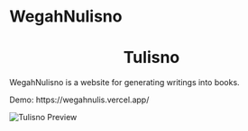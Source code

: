 # WegahNulisno
<h1 align="center">Tulisno</h1>

<p>
 WegahNulisno is a website for generating writings into books.
</p>
Demo: https://wegahnulis.vercel.app/
<br>

![Tulisno Preview](https://i.imgur.com/2XU2qYo.png)
